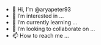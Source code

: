 - 👋 Hi, I’m @aryapeter93
- 👀 I’m interested in ...
- 🌱 I’m currently learning ...
- 💞️ I’m looking to collaborate on ...
- 📫 How to reach me ...

<!---
aryapeter93/aryapeter93 is a ✨ special ✨ repository because its `README.md` (this file) appears on your GitHub profile.
You can click the Preview link to take a loOkok at your changes.
--->
